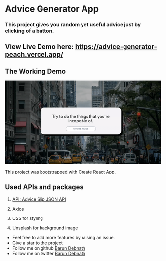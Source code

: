 # Advice Generator App

### This project gives you random yet useful advice just by clicking of a button.

## View Live Demo here: https://advice-generator-peach.vercel.app/

## The Working Demo
![Screen Recording Gifs](./advice-app.gif)

This project was bootstrapped with [Create React App](https://github.com/facebook/create-react-app).

## Used APIs and packages

1. [API: Advice Slip JSON API](https://api.adviceslip.com/)

2. Axios

3. CSS for styling
4. Unsplash for background image


- Feel free to add more features by raising an issue.
- Give a star to the project
- Follow me on github [Barun Debnath](https://github.com/d-cryptic)
- Follow me on twitter [Barun Debnath](https://twitter.com/dcryptic_)
